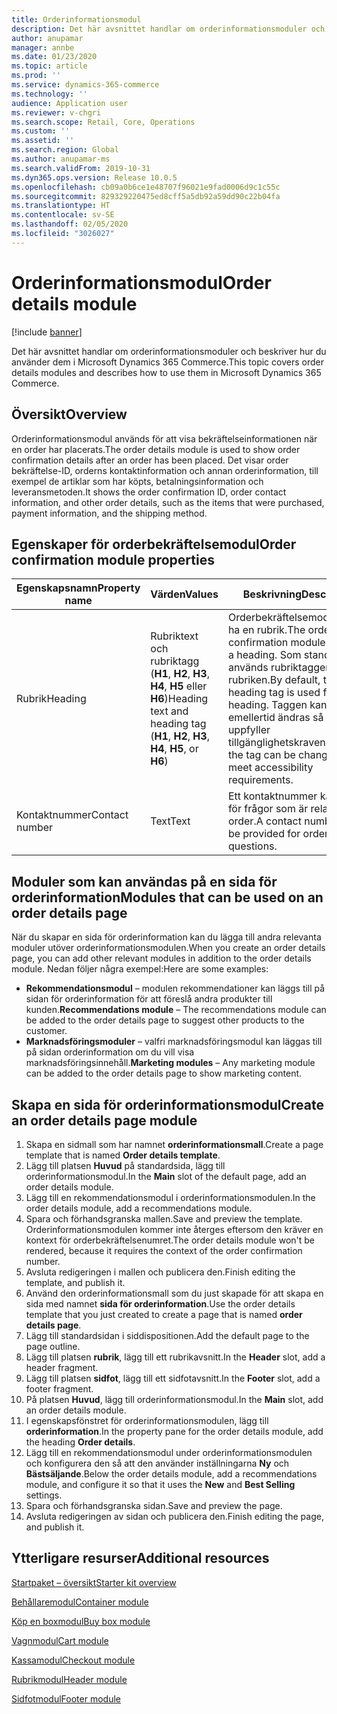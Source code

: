 ```yaml
---
title: Orderinformationsmodul
description: Det här avsnittet handlar om orderinformationsmoduler och beskriver hur du använder dem i Microsoft Dynamics 365 Commerce.
author: anupamar
manager: annbe
ms.date: 01/23/2020
ms.topic: article
ms.prod: ''
ms.service: dynamics-365-commerce
ms.technology: ''
audience: Application user
ms.reviewer: v-chgri
ms.search.scope: Retail, Core, Operations
ms.custom: ''
ms.assetid: ''
ms.search.region: Global
ms.author: anupamar-ms
ms.search.validFrom: 2019-10-31
ms.dyn365.ops.version: Release 10.0.5
ms.openlocfilehash: cb09a0b6ce1e48707f96021e9fad0006d9c1c55c
ms.sourcegitcommit: 829329220475ed8cff5a5db92a59dd90c22b04fa
ms.translationtype: HT
ms.contentlocale: sv-SE
ms.lasthandoff: 02/05/2020
ms.locfileid: "3026027"
---
```

# <a name="order-details-module"></a><span data-ttu-id="d91f0-103">Orderinformationsmodul</span><span class="sxs-lookup"><span data-stu-id="d91f0-103">Order details module</span></span>


[!include [banner](includes/banner.md)]

<span data-ttu-id="d91f0-104">Det här avsnittet handlar om orderinformationsmoduler och beskriver hur du använder dem i Microsoft Dynamics 365 Commerce.</span><span class="sxs-lookup"><span data-stu-id="d91f0-104">This topic covers order details modules and describes how to use them in Microsoft Dynamics 365 Commerce.</span></span>

## <a name="overview"></a><span data-ttu-id="d91f0-105">Översikt</span><span class="sxs-lookup"><span data-stu-id="d91f0-105">Overview</span></span>

<span data-ttu-id="d91f0-106">Orderinformationsmodul används för att visa bekräftelseinformationen när en order har placerats.</span><span class="sxs-lookup"><span data-stu-id="d91f0-106">The order details module is used to show order confirmation details after an order has been placed.</span></span> <span data-ttu-id="d91f0-107">Det visar order bekräftelse-ID, orderns kontaktinformation och annan orderinformation, till exempel de artiklar som har köpts, betalningsinformation och leveransmetoden.</span><span class="sxs-lookup"><span data-stu-id="d91f0-107">It shows the order confirmation ID, order contact information, and other order details, such as the items that were purchased, payment information, and the shipping method.</span></span>

## <a name="order-confirmation-module-properties"></a><span data-ttu-id="d91f0-108">Egenskaper för orderbekräftelsemodul</span><span class="sxs-lookup"><span data-stu-id="d91f0-108">Order confirmation module properties</span></span>

| <span data-ttu-id="d91f0-109">Egenskapsnamn</span><span class="sxs-lookup"><span data-stu-id="d91f0-109">Property name</span></span>  | <span data-ttu-id="d91f0-110">Värden</span><span class="sxs-lookup"><span data-stu-id="d91f0-110">Values</span></span> | <span data-ttu-id="d91f0-111">Beskrivning</span><span class="sxs-lookup"><span data-stu-id="d91f0-111">Description</span></span> |
|----------------|--------|-------------|
| <span data-ttu-id="d91f0-112">Rubrik</span><span class="sxs-lookup"><span data-stu-id="d91f0-112">Heading</span></span>        | <span data-ttu-id="d91f0-113">Rubriktext och rubriktagg (**H1**, **H2**, **H3**, **H4**, **H5** eller **H6**)</span><span class="sxs-lookup"><span data-stu-id="d91f0-113">Heading text and heading tag (**H1**, **H2**, **H3**, **H4**, **H5**, or **H6**)</span></span> | <span data-ttu-id="d91f0-114">Orderbekräftelsemodulen kan ha en rubrik.</span><span class="sxs-lookup"><span data-stu-id="d91f0-114">The order confirmation module can have a heading.</span></span> <span data-ttu-id="d91f0-115">Som standard används rubriktaggen **H2** för rubriken.</span><span class="sxs-lookup"><span data-stu-id="d91f0-115">By default, the **H2** heading tag is used for the heading.</span></span> <span data-ttu-id="d91f0-116">Taggen kan emellertid ändras så att den uppfyller tillgänglighetskraven.</span><span class="sxs-lookup"><span data-stu-id="d91f0-116">However, the tag can be changed to meet accessibility requirements.</span></span> |
| <span data-ttu-id="d91f0-117">Kontaktnummer</span><span class="sxs-lookup"><span data-stu-id="d91f0-117">Contact number</span></span> | <span data-ttu-id="d91f0-118">Text</span><span class="sxs-lookup"><span data-stu-id="d91f0-118">Text</span></span> | <span data-ttu-id="d91f0-119">Ett kontaktnummer kan anges för frågor som är relaterade till order.</span><span class="sxs-lookup"><span data-stu-id="d91f0-119">A contact number can be provided for order-related questions.</span></span> |

## <a name="modules-that-can-be-used-on-an-order-details-page"></a><span data-ttu-id="d91f0-120">Moduler som kan användas på en sida för orderinformation</span><span class="sxs-lookup"><span data-stu-id="d91f0-120">Modules that can be used on an order details page</span></span>

<span data-ttu-id="d91f0-121">När du skapar en sida för orderinformation kan du lägga till andra relevanta moduler utöver orderinformationsmodulen.</span><span class="sxs-lookup"><span data-stu-id="d91f0-121">When you create an order details page, you can add other relevant modules in addition to the order details module.</span></span> <span data-ttu-id="d91f0-122">Nedan följer några exempel:</span><span class="sxs-lookup"><span data-stu-id="d91f0-122">Here are some examples:</span></span>

- <span data-ttu-id="d91f0-123">**Rekommendationsmodul** – modulen rekommendationer kan läggs till på sidan för orderinformation för att föreslå andra produkter till kunden.</span><span class="sxs-lookup"><span data-stu-id="d91f0-123">**Recommendations module** – The recommendations module can be added to the order details page to suggest other products to the customer.</span></span>
- <span data-ttu-id="d91f0-124">**Marknadsföringsmoduler** – valfri marknadsföringsmodul kan läggas till på sidan orderinformation om du vill visa marknadsföringsinnehåll.</span><span class="sxs-lookup"><span data-stu-id="d91f0-124">**Marketing modules** – Any marketing module can be added to the order details page to show marketing content.</span></span>

## <a name="create-an-order-details-page-module"></a><span data-ttu-id="d91f0-125">Skapa en sida för orderinformationsmodul</span><span class="sxs-lookup"><span data-stu-id="d91f0-125">Create an order details page module</span></span>

1. <span data-ttu-id="d91f0-126">Skapa en sidmall som har namnet **orderinformationsmall**.</span><span class="sxs-lookup"><span data-stu-id="d91f0-126">Create a page template that is named **Order details template**.</span></span>
1. <span data-ttu-id="d91f0-127">Lägg till platsen **Huvud** på standardsida, lägg till orderinformationsmodul.</span><span class="sxs-lookup"><span data-stu-id="d91f0-127">In the **Main** slot of the default page, add an order details module.</span></span>
1. <span data-ttu-id="d91f0-128">Lägg till en rekommendationsmodul i orderinformationsmodulen.</span><span class="sxs-lookup"><span data-stu-id="d91f0-128">In the order details module, add a recommendations module.</span></span>
1. <span data-ttu-id="d91f0-129">Spara och förhandsgranska mallen.</span><span class="sxs-lookup"><span data-stu-id="d91f0-129">Save and preview the template.</span></span> <span data-ttu-id="d91f0-130">Orderinformationsmodulen kommer inte återges eftersom den kräver en kontext för orderbekräftelsenumret.</span><span class="sxs-lookup"><span data-stu-id="d91f0-130">The order details module won't be rendered, because it requires the context of the order confirmation number.</span></span>
1. <span data-ttu-id="d91f0-131">Avsluta redigeringen i mallen och publicera den.</span><span class="sxs-lookup"><span data-stu-id="d91f0-131">Finish editing the template, and publish it.</span></span>
1. <span data-ttu-id="d91f0-132">Använd den orderinformationsmall som du just skapade för att skapa en sida med namnet **sida för orderinformation**.</span><span class="sxs-lookup"><span data-stu-id="d91f0-132">Use the order details template that you just created to create a page that is named **order details page**.</span></span>
1. <span data-ttu-id="d91f0-133">Lägg till standardsidan i siddispositionen.</span><span class="sxs-lookup"><span data-stu-id="d91f0-133">Add the default page to the page outline.</span></span>
1. <span data-ttu-id="d91f0-134">Lägg till platsen **rubrik**, lägg till ett rubrikavsnitt.</span><span class="sxs-lookup"><span data-stu-id="d91f0-134">In the **Header** slot, add a header fragment.</span></span>
1. <span data-ttu-id="d91f0-135">Lägg till platsen **sidfot**, lägg till ett sidfotavsnitt.</span><span class="sxs-lookup"><span data-stu-id="d91f0-135">In the **Footer** slot, add a footer fragment.</span></span>
1. <span data-ttu-id="d91f0-136">På platsen **Huvud**, lägg till orderinformationsmodul.</span><span class="sxs-lookup"><span data-stu-id="d91f0-136">In the **Main** slot, add an order details module.</span></span>
1. <span data-ttu-id="d91f0-137">I egenskapsfönstret för orderinformationsmodulen, lägg till **orderinformation**.</span><span class="sxs-lookup"><span data-stu-id="d91f0-137">In the property pane for the order details module, add the heading **Order details**.</span></span>
1. <span data-ttu-id="d91f0-138">Lägg till en rekommendationsmodul under orderinformationsmodulen och konfigurera den så att den använder inställningarna **Ny** och **Bästsäljande**.</span><span class="sxs-lookup"><span data-stu-id="d91f0-138">Below the order details module, add a recommendations module, and configure it so that it uses the **New** and **Best Selling** settings.</span></span>
1. <span data-ttu-id="d91f0-139">Spara och förhandsgranska sidan.</span><span class="sxs-lookup"><span data-stu-id="d91f0-139">Save and preview the page.</span></span>
1. <span data-ttu-id="d91f0-140">Avsluta redigeringen av sidan och publicera den.</span><span class="sxs-lookup"><span data-stu-id="d91f0-140">Finish editing the page, and publish it.</span></span>

## <a name="additional-resources"></a><span data-ttu-id="d91f0-141">Ytterligare resurser</span><span class="sxs-lookup"><span data-stu-id="d91f0-141">Additional resources</span></span>

[<span data-ttu-id="d91f0-142">Startpaket – översikt</span><span class="sxs-lookup"><span data-stu-id="d91f0-142">Starter kit overview</span></span>](starter-kit-overview.md)

[<span data-ttu-id="d91f0-143">Behållaremodul</span><span class="sxs-lookup"><span data-stu-id="d91f0-143">Container module</span></span>](add-container-module.md)

[<span data-ttu-id="d91f0-144">Köp en boxmodul</span><span class="sxs-lookup"><span data-stu-id="d91f0-144">Buy box module</span></span>](add-buy-box.md)

[<span data-ttu-id="d91f0-145">Vagnmodul</span><span class="sxs-lookup"><span data-stu-id="d91f0-145">Cart module</span></span>](add-cart-module.md)

[<span data-ttu-id="d91f0-146">Kassamodul</span><span class="sxs-lookup"><span data-stu-id="d91f0-146">Checkout module</span></span>](add-checkout-module.md)

[<span data-ttu-id="d91f0-147">Rubrikmodul</span><span class="sxs-lookup"><span data-stu-id="d91f0-147">Header module</span></span>](author-header-module.md)

[<span data-ttu-id="d91f0-148">Sidfotmodul</span><span class="sxs-lookup"><span data-stu-id="d91f0-148">Footer module</span></span>](author-footer-module.md)
